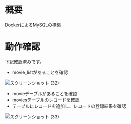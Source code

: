 # 概要

DockerによるMySQLの構築

# 動作確認

下記確認済みです。

- movie_listがあることを確認

![スクリーンショット (32)](https://github.com/affy03/assignment7/assets/159910151/37fe162f-ed82-44f1-b177-4e9fcd5e1ee3)
  
- movieデーブルがあることを確認
- moviesテーブルのレコードを確認
- テーブルにレコードを追加し、レコードの登録結果を確認

![スクリーンショット (33)](https://github.com/affy03/assignment7/assets/159910151/80ec80ff-1a40-48ce-b634-131675bb041e)

